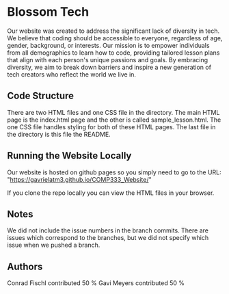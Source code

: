 # Blossom Tech

Our website was created to address the significant lack of diversity in tech. We believe that coding should be accessible to everyone, regardless of age, gender, background, or interests. Our mission is to empower individuals from all demographics to learn how to code, providing tailored lesson plans that align with each person's unique passions and goals. By embracing diversity, we aim to break down barriers and inspire a new generation of tech creators who reflect the world we live in.

## Code Structure

There are two HTML files and one CSS file in the directory. The main HTML page is the index.html page and the other is called sample_lesson.html. The one CSS file handles styling for both of these HTML pages. The last file in the directory is this file the README. 


## Running the Website Locally

Our website is hosted on github pages so you simply need to go to the URL: 
"https://gavrielatm3.github.io/COMP333_Website/" 

If you clone the repo locally you can view the HTML files in your browser. 


## Notes 

We did not include the issue numbers in the branch commits. There are issues which correspond to the branches, but we did not specify which issue when we pushed a branch. 

## Authors 

Conrad Fischl contributed 50 % 
Gavi Meyers contributed 50 %